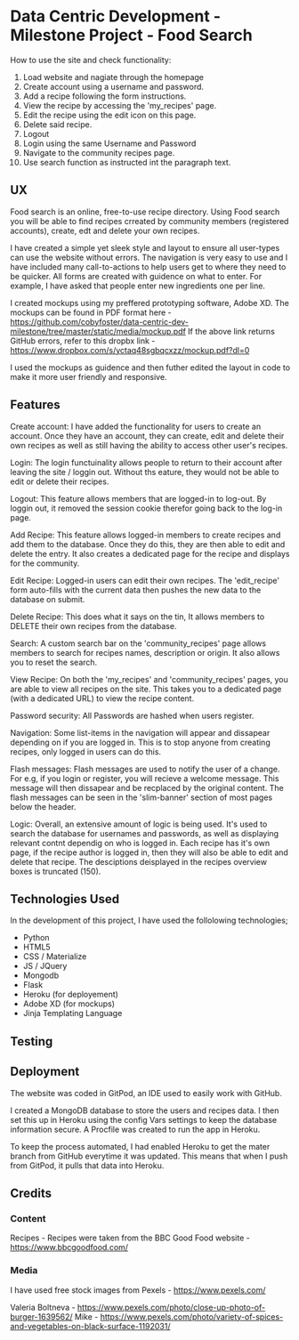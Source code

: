 # Data Centric Development - Milestone Project - Food Search

How to use the site and check functionality:

1. Load website and nagiate through the homepage
2. Create account using a username and password. 
3. Add a recipe following the form instructions.
4. View the recipe by accessing the 'my_recipes' page. 
5. Edit the recipe using the edit icon on this page. 
6. Delete said recipe.
7. Logout
8. Login using the same Username and Password
9. Navigate to the community recipes page.
10. Use search function as instructed int the paragraph text.

## UX
 
Food search is an online, free-to-use recipe directory. Using Food search you will be able to find recipes crreated by community members (registered accounts), create, edt and delete your own recipes. 

I have created a simple yet sleek style and layout to ensure all user-types can use the website without errors. The navigation is very easy to use and I have included many call-to-actions to help users get to where they need to be quicker. All forms are created with guidence on what to enter. For example, I have asked that people enter new ingredients one per line. 

I created mockups using my preffered prototyping software, Adobe XD. The mockups can be found in PDF format here - https://github.com/cobyfoster/data-centric-dev-milestone/tree/master/static/media/mockup.pdf
If the above link returns GitHub errors, refer to this dropbx link - https://www.dropbox.com/s/yctaq48sgbqcxzz/mockup.pdf?dl=0

I used the mockups as guidence and then futher edited the layout in code to make it more user friendly and responsive. 

## Features

Create account:
I have added the functionality for users to create an account. Once they have an account, they can create, edit and delete their own recipes as well as still having the ability to access other user's recipes.

Login:
The login functuinality allows people to return to their account after leaving the site / loggin out. Without ths eature, they would not be able to edit or delete their recipes. 

Logout:
This feature allows members that are logged-in to log-out. By loggin out, it removed the session cookie therefor going back to the log-in page. 

Add Recipe:
This feature allows logged-in members to create recipes and add them to the database. Once they do this, they are then able to edit and delete the entry. It also creates a dedicated page for the recipe and displays for the community.

Edit Recipe:
Logged-in users can edit their own recipes. The 'edit_recipe' form auto-fills with the current data then pushes the new data to the database on submit. 

Delete Recipe:
This does what it says on the tin, It allows members to DELETE their own recipes from the database. 

Search:
A custom search bar on the 'community_recipes' page allows members to search for recipes names, description or origin. It also allows you to reset the search.

View Recipe:
On both the 'my_recipes' and 'community_recipes' pages, you are able to view all recipes on the site. This takes you to a dedicated page (with a dedicated URL) to view the recipe content.

Password security:
All Passwords are hashed when users register.

Navigation:
Some list-items in the navigation will appear and dissapear depending on if you are logged in. This is to stop anyone from creating recipes, only logged in users can do this. 

Flash messages:
Flash messages are used to notify the user of a change. For e.g, if you login or register, you will recieve a welcome message. This message will then dissapear and be recplaced by the original content. The flash messages can be seen in the 'slim-banner' section of most pages below the header.

Logic:
Overall, an extensive amount of logic is being used. It's used to search the database for usernames and passwords, as well as displaying relevant contnt dependig on who is logged in. 
Each recipe has it's own page, if the recipe author is logged in, then they will also be able to edit and delete that recipe. 
The desciptions deisplayed in the recipes overview boxes is truncated (150).

## Technologies Used

In the development of this project, I have used the follolowing technologies;
- Python
- HTML5
- CSS / Materialize
- JS / JQuery
- Mongodb
- Flask
- Heroku (for deployement)
- Adobe XD (for mockups)
- Jinja Templating Language

## Testing


## Deployment
The website was coded in GitPod, an IDE used to easily work with GitHub.

I created a MongoDB database to store the users and recipes data. I then set this up in Heroku using the config Vars settings to keep the database information secure. A Procfile was created to run the app in Heroku. 

To keep the process automated, I had enabled Heroku to get the mater branch from GitHub everytime it was updated. This means that when I push from GitPod, it pulls that data into Heroku. 

## Credits

### Content
Recipes - Recipes were taken from the BBC Good Food website - https://www.bbcgoodfood.com/

### Media
I have used free stock images from Pexels - https://www.pexels.com/

Valeria Boltneva - https://www.pexels.com/photo/close-up-photo-of-burger-1639562/
Mike - https://www.pexels.com/photo/variety-of-spices-and-vegetables-on-black-surface-1192031/
